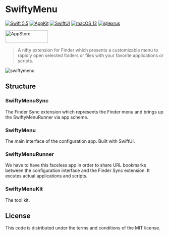 # SwiftyMenu

[![Swift 5.5](https://img.shields.io/badge/Swift-5.5-ED523F.svg?style=flat)](https://swift.org/)
[![AppKit](https://img.shields.io/badge/AppKit-✓-orange)](https://developer.apple.com/xcode/swiftui/)
[![SwiftUI](https://img.shields.io/badge/SwiftUI-✓-orange)](https://developer.apple.com/xcode/swiftui/)
[![macOS 12](https://img.shields.io/badge/macOS12-Compatible-green)](https://developer.apple.com/xcode/swiftui/)
[![@lexrus](https://img.shields.io/badge/contact-@lexrus-336699.svg?style=flat)](https://twitter.com/lexrus)

[<img src="https://cloud.githubusercontent.com/assets/219689/5575342/963e0ee8-9013-11e4-8091-7ece67d64729.png" width="135" height="40" alt="AppStore"/>](https://apps.apple.com/app/swiftymenu/id1567748223)

> A nifty extension for Finder which presents a customizable menu to rapidly open selected folders or files with your favorite applications or scripts.

![swiftymenu](https://user-images.githubusercontent.com/219689/174636051-dd86c7fe-0b3d-4863-9a0d-ecd986f6a3c9.png)

## Structure

### SwiftyMenuSync

The Finder Sync extension which represents the Finder menu and brings up the SwiftyMenuRunner via app scheme.

### SwiftyMenu

The main interface of the configuration app. Built with SwiftUI.

### SwiftyMenuRunner

We have to have this faceless app in order to share URL bookmarks between the configuration interface and the Finder Sync extension. It excutes actual applications and scripts.

### SwiftyMenuKit

The tool kit.

## License

This code is distributed under the terms and conditions of the MIT license.
